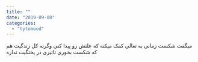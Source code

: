 ```yaml
---
title: ""
date: "2019-09-08"
categories: 
  - "tytomood"
---
```


میگفت شکست زمانی به تعالی کمک میکنه که علتش رو پیدا کنی وگرنه کل زندگیت هم که شکست بخوری تاثیری در پختگیت نداره
